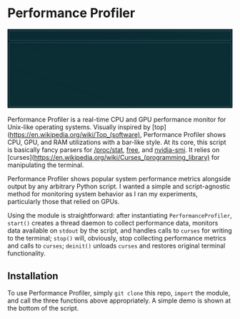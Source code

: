 # Performance Profiler

<p align="center">
    <img src="https://github.com/sheatsley/profiler/blob/master/demo.gif?raw=true" alt="Performance Profiler in action"
</p>

Performance Profiler is a real-time CPU and GPU performance monitor for
Unix-like operating systems. Visually inspired by
[top](https://en.wikipedia.org/wiki/Top_(software), Performance Profiler shows
CPU, GPU, and RAM utilizations with a bar-like style. At its core, this script
is basically fancy parsers for
[/proc/stat](http://man7.org/linux/man-pages/man5/proc.5.html),
[free](http://man7.org/linux/man-pages/man1/free.1.html), and
[nvidia-smi](https://developer.download.nvidia.com/compute/DCGM/docs/nvidia-smi-367.38.pdf).
It relies on
[curses](https://en.wikipedia.org/wiki/Curses_(programming_library) for
manipulating the terminal.

Performance Profiler shows popular system performance metrics alongside output
by any arbitrary Python script. I wanted a simple and script-agnostic method
for monitoring system behavior as I ran my experiments, particularly those that
relied on GPUs. 

Using the module is straightforward: after instantiating `PerformanceProfiler`,
`start()` creates a thread daemon to collect performance data, monitors data
available on `stdout` by the script, and handles calls to `curses` for writing
to the terminal; `stop()` will, obviously, stop collecting performance metrics
and calls to `curses`; `deinit()` unloads `curses` and restores original
terminal functionality.

## Installation

To use Performance Profiler, simply `git clone` this repo, `import` the module,
and call the three functions above appropriately. A simple demo is shown at the
bottom of the script.
